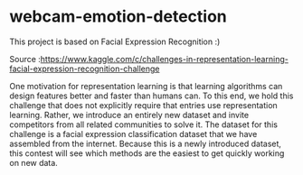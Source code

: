 # webcam-emotion-detection
This project is based on Facial Expression Recognition :)




Source :https://www.kaggle.com/c/challenges-in-representation-learning-facial-expression-recognition-challenge









One motivation for representation learning is that learning algorithms can design features better and faster than humans can. To this end, we hold this challenge that does not explicitly require that entries use representation learning. Rather, we introduce an entirely new dataset and invite competitors from all related communities to solve it. The dataset for this challenge is a facial expression classification dataset that we have assembled from the internet. Because this is a newly introduced dataset, this contest will see which methods are the easiest to get quickly working on new data.
